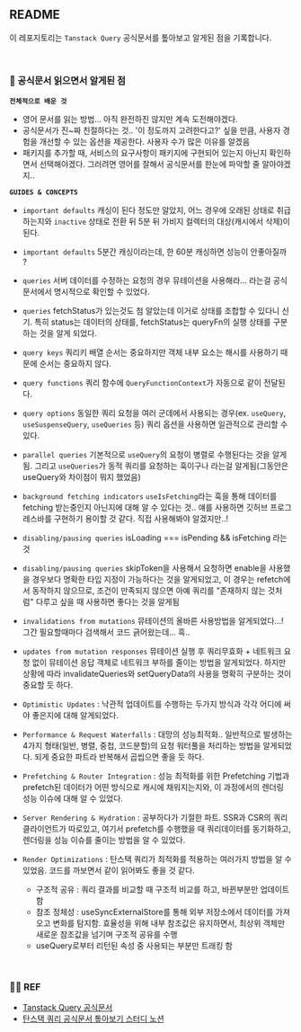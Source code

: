 ## README

이 레포지토리는 `Tanstack Query` 공식문서를 톺아보고 알게된 점을 기록합니다.

<br/>

### 👀 공식문서 읽으면서 알게된 점

**`전체적으로 배운 것`**

- 영어 문서를 읽는 방법... 아직 완전하진 않지만 계속 도전해야겠다.
- 공식문서가 진~짜 친절하다는 것.. '이 정도까지 고려한다고?' 싶을 만큼, 사용자 경험을 개선할 수 있는 옵션을 제공한다. 사용자 수가 많은 이유를 알겠음
- 패키지를 추가할 때, 서비스의 요구사항이 패키지에 구현되어 있는지 아닌지 확인하면서 선택해야겠다. 그러려면 영어를 잘해서 공식문서를 한눈에 파악할 줄 알아야겠지..

**`GUIDES & CONCEPTS`**

- `important defaults` 캐싱이 된다 정도만 알았지, 어느 경우에 오래된 상태로 취급하는지와 `inactive` 상태로 전환 뒤 5분 뒤 가비지 컬렉터의 대상(캐시에서 삭제)이 된다.
- `important defaults` 5분간 캐싱이라는데, 한 60분 캐싱하면 성능이 안좋아질까 ?
- `queries` 서버 데이터를 수정하는 요청의 경우 뮤테이션을 사용해라... 라는걸 공식문서에서 명시적으로 확인할 수 있었다.
- `queries` fetchStatus가 있는것도 첨 알았는데 이거로 상태를 조합할 수 있다니 신기. 특히 status는 데이터의 상태를, fetchStatus는 queryFn의 실행 상태를 구분하는 것을 알게 되었다.
- `query keys` 쿼리키 배열 순서는 중요하지만 객체 내부 요소는 해시를 사용하기 때문에 순서는 중요하지 않다.
- `query functions` 쿼리 함수에 `QueryFunctionContext`가 자동으로 같이 전달된다.
- `query options` 동일한 쿼리 요청을 여러 군데에서 사용되는 경우(ex. `useQuery`, `useSuspenseQuery`, `useQueries` 등) 쿼리 옵션을 사용하면 일관적으로 관리할 수 있다.
- `parallel queries` 기본적으로 `useQuery`의 요청이 병렬로 수행된다는 것을 알게됨. 그리고 `useQueries`가 동적 쿼리를 요청하는 훅이구나 라는걸 알게됨(그동안은 useQuery와 차이점이 뭐지 했었음)
- `background fetching indicators` `useIsFetching`라는 훅을 통해 데이터를 fetching 받는중인지 아닌지에 대해 알 수 있다는 것.. 얘를 사용하면 깃허브 프로그레스바를 구현하기 용이할 것 같다. 직접 사용해봐야 알겠지만..!
- `disabling/pausing queries` isLoading === isPending && isFetching 라는 것
- `disabling/pausing queries` skipToken을 사용해서 요청하면 enable을 사용했을 경우보다 명확한 타입 지정이 가능하다는 것을 알게되었고, 이 경우는 refetch에서 동작하지 않으므로, 조건이 만족되지 않으면 아예 쿼리를 "존재하지 않는 것처럼" 다루고 싶을 때 사용하면 좋다는 것을 알게됨
- `invalidations from mutations` 뮤테이션의 올바른 사용방법을 알게되었다...! 그간 필요할때마다 검색해서 코드 긁어왔는데... 흑..
- `updates from mutation responses` 뮤테이션 실행 후 쿼리무효화 + 네트워크 요청 없이 뮤테이션 응답 객체로 네트워크 부하를 줄이는 방법을 알게되었다. 하지만 상황에 따라 invalidateQueries와 setQueryData의 사용을 명확히 구분하는 것이 중요할 듯 하다.
- `Optimistic Updates` : 낙관적 업데이트를 수행하는 두가지 방식과 각각 어디에 써야 좋은지에 대해 알게되었다.
- `Performance & Request Waterfalls` : 대망의 성능최적화.. 일반적으로 발생하는 4가지 형태(일반, 병렬, 중첩, 코드분할)의 요청 워터풀을 처리하는 방법을 알게되었다. 되게 중요한 파트라 반복해서 곱씹으면 좋을 듯 하다.
- `Prefetching & Router Integration` : 성능 최적화를 위한 Prefetching 기법과 prefetch된 데이터가 어떤 방식으로 캐시에 채워지는지와, 이 과정에서의 렌더링 성능 이슈에 대해 알 수 있었다.
- `Server Rendering & Hydration` : 공부하다가 기절한 파트. SSR과 CSR의 쿼리 클라이언트가 따로있고, 여기서 prefetch를 수행했을 때 쿼리데이터를 동기화하고, 렌더링을 성능 이슈를 줄이는 방법을 알 수 있었다.

- `Render Optimizations` : 탄스택 쿼리가 최적화를 적용하는 여러가지 방법을 알 수 있었음. 코드를 까보면서 같이 읽어봐도 좋을 것 같다.

  - 구조적 공유 : 쿼리 결과를 비교할 때 구조적 비교를 하고, 바뀐부분만 업데이트함
  - 참조 정체성 : useSyncExternalStore를 통해 외부 저장소에서 데이터를 가져오고 변화를 탐지함. 효율성을 위해 내부 참조값은 유지하면서, 최상위 객체만 새로운 참조값을 넘기며 구조적 공유를 수행
  - useQuery로부터 리턴된 속성 중 사용되는 부분만 트래킹 함

<br/>

### 🙇‍♀️ REF

- [Tanstack Query 공식문서](https://tanstack.com/query/latest)
- [탄스택 쿼리 공식문서 톺아보기 스터디 노션](https://tanstackquery.notion.site/?v=1ce2522077a080279f6f000c4afae6c6&pvs=74)

